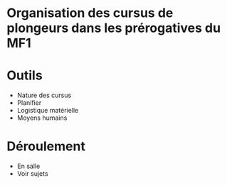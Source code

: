 # Organisation des cursus de plongeurs dans les prérogatives du MF1

# Outils
* Nature des cursus
* Planifier
* Logistique matérielle
* Moyens humains

# Déroulement
* En salle
* Voir sujets
